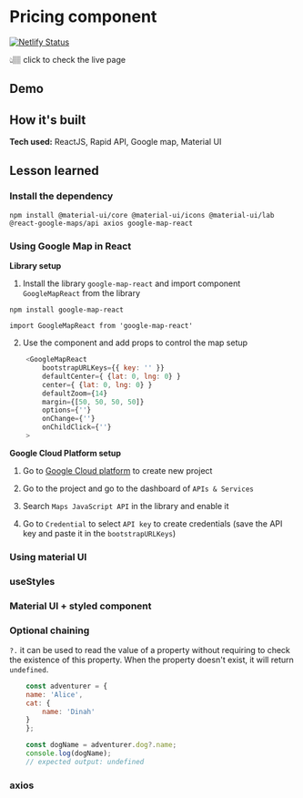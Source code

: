 # Pricing component

[![Netlify Status](https://api.netlify.com/api/v1/badges/8dd3688a-8f84-4c53-8702-a2cd7fcbe574/deploy-status)]()

👆🏽 click to check the live page


## Demo


## How it's built
**Tech used:** ReactJS, Rapid API, Google map, Material UI

## Lesson learned

### Install the dependency

```
npm install @material-ui/core @material-ui/icons @material-ui/lab @react-google-maps/api axios google-map-react
```

### Using Google Map in React

**Library setup**

1. Install the library `google-map-react` and import component `GoogleMapReact` from the library 

```
npm install google-map-react
```

```
import GoogleMapReact from 'google-map-react'
```

2. Use the component and add props to control the map setup

```js
    <GoogleMapReact 
        bootstrapURLKeys={{ key: '' }}
        defaultCenter={ {lat: 0, lng: 0} }
        center={ {lat: 0, lng: 0} }
        defaultZoom={14}
        margin={[50, 50, 50, 50]}
        options={''}
        onChange={''}
        onChildClick={''}
    >
```


**Google Cloud Platform setup**

1. Go to [Google Cloud platform](https://console.cloud.google.com/projectcreate) to create new project 

2. Go to the project and go to the dashboard of `APIs & Services`

3. Search `Maps JavaScript API` in the library and enable it

4. Go to `Credential` to select `API key` to create credentials (save the API key and paste it in the `bootstrapURLKeys`)

### Using material UI


### useStyles

### Material UI + styled component

### Optional chaining

`?.` it can be used to read the value of a property without requiring to check the existence of this property. When the property doesn't exist, it will return `undefined`.

```js
    const adventurer = {
    name: 'Alice',
    cat: {
        name: 'Dinah'
    }
    };

    const dogName = adventurer.dog?.name;
    console.log(dogName);
    // expected output: undefined
```

### axios